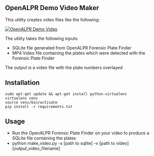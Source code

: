 OpenALPR Demo Video Maker
------------------------------

This utility creates video files like the following:

[![OpenALPR Demo Video](https://img.youtube.com/vi/I6gIB7pfzwg/0.jpg)](https://www.youtube.com/watch?v=I6gIB7pfzwg)

The utility takes the following inputs:

  - SQLite file generated from OpenALPR Forensic Plate Finder 
  - MP4 Video file containing the plates which were detected with the Forensic Plate Finder

The output is a video file with the plate numbers overlayed


Installation
-----------------

    sudo apt-get update && apt-get install python-virtualenv
    virtualenv venv
    source venv/bin/activate
    pip install -r requirements.txt


Usage
---------

- Run the OpenALPR Forensic Plate Finder on your video to produce a SQLite file containing the plates
- python make_video.py -s [path to sqlite] -v [path to video] [output_video_filename]
